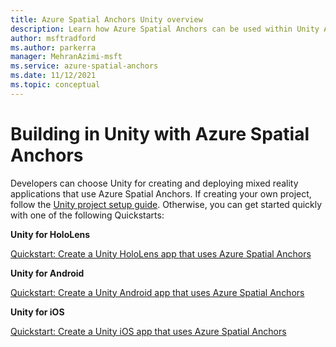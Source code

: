 ```yaml
---
title: Azure Spatial Anchors Unity overview
description: Learn how Azure Spatial Anchors can be used within Unity Apps. Review quickstarts for Unity for HoloLens, Unity for Android, and Unity for iOS.
author: msftradford
ms.author: parkerra
manager: MehranAzimi-msft
ms.service: azure-spatial-anchors
ms.date: 11/12/2021
ms.topic: conceptual
---
```


# Building in Unity with Azure Spatial Anchors

Developers can choose Unity for creating and deploying mixed reality applications that use Azure Spatial Anchors. If creating your own project, follow the [Unity project setup guide](./how-tos/setup-unity-project.md). Otherwise, you can get started quickly with one of the following Quickstarts:

**Unity for HoloLens**

[Quickstart: Create a Unity HoloLens app that uses Azure Spatial Anchors](./quickstarts/get-started-unity-hololens.md)

**Unity for Android**

[Quickstart: Create a Unity Android app that uses Azure Spatial Anchors](./quickstarts/get-started-unity-android.md)

**Unity for iOS**

[Quickstart: Create a Unity iOS app that uses Azure Spatial Anchors](./quickstarts/get-started-unity-ios.md)